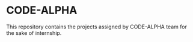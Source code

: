 # CODE-ALPHA
 This repository contains the projects assigned by CODE-ALPHA team for the sake of internship.
